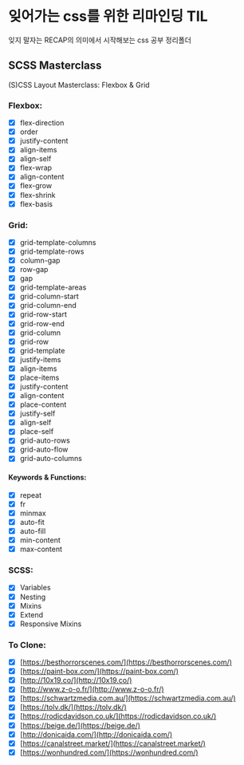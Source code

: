 # 잊어가는 css를 위한 리마인딩 TIL

잊지 말자는 RECAP의 의미에서 시작해보는 css 공부 정리폴더


## SCSS Masterclass

(S)CSS Layout Masterclass: Flexbox & Grid

### Flexbox:

- [x] flex-direction
- [x] order
- [x] justify-content
- [x] align-items
- [x] align-self
- [x] flex-wrap
- [x] align-content
- [x] flex-grow
- [x] flex-shrink
- [x] flex-basis

### Grid:

- [x] grid-template-columns
- [x] grid-template-rows
- [x] column-gap
- [x] row-gap
- [x] gap
- [x] grid-template-areas
- [x] grid-column-start
- [x] grid-column-end
- [x] grid-row-start
- [x] grid-row-end
- [x] grid-column
- [x] grid-row
- [x] grid-template
- [x] justify-items
- [x] align-items
- [x] place-items
- [x] justify-content
- [x] align-content
- [x] place-content
- [x] justify-self
- [x] align-self
- [x] place-self
- [x] grid-auto-rows
- [x] grid-auto-flow
- [x] grid-auto-columns

#### Keywords & Functions:

- [x] repeat
- [x] fr
- [x] minmax
- [x] auto-fit
- [x] auto-fill
- [x] min-content
- [x] max-content

### SCSS:

- [x] Variables
- [x] Nesting
- [x] Mixins
- [x] Extend
- [x] Responsive Mixins

### To Clone:

- [x] [https://besthorrorscenes.com/](https://besthorrorscenes.com/)
- [x] [https://paint-box.com/](https://paint-box.com/)
- [x] [http://10x19.co/](http://10x19.co/)
- [x] [http://www.z-o-o.fr/](http://www.z-o-o.fr/)
- [x] [https://schwartzmedia.com.au/](https://schwartzmedia.com.au/)
- [x] [https://tolv.dk/](https://tolv.dk/)
- [x] [https://rodicdavidson.co.uk/](https://rodicdavidson.co.uk/)
- [x] [https://beige.de/](https://beige.de/)
- [x] [http://donicaida.com/](http://donicaida.com/)
- [x] [https://canalstreet.market/](https://canalstreet.market/)
- [x] [https://wonhundred.com/](https://wonhundred.com/)